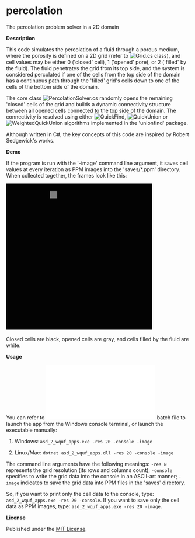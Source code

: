 # percolation
The percolation problem solver in a 2D domain

**Description**

This code simulates the percolation of a fluid through a porous medium, where the porosity is defined on a 2D grid (refer to ![Grid.cs](./cs/asd_2_wquf_apps/src/percolation/Grid.cs) class), and cell values may be either 0 ('closed' cell), 1 ('opened' pore), or 2 ('filled' by the fluid). The fluid penetrates the grid from its top side, and the system is considered percolated if one of the cells from the top side of the domain has a continuous path through the 'filled' grid's cells down to one of the cells of the bottom side of the domain.

The core class ![PercolationSolver.cs](./cs/asd_2_wquf_apps/src/percolation/PercolationSolver.cs) randomly opens the remaining 'closed' cells of the grid and builds a dynamic connectivity structure between all opened cells connected to the top side of the domain. The connectivity is resolved using either ![QuickFind](./cs/asd_2_wquf_apps/src/unionfind/UnionFind.cs), ![QuickUnion](./cs/asd_2_wquf_apps/src/unionfind/UnionFindQU.cs) or ![WeightedQuickUnion](./cs/asd_2_wquf_apps/src/unionfind/UnionFindQUWeighted.cs) algorithms implemented in the 'unionfind' package.

Although written in C#, the key concepts of this code are inspired by Robert Sedgewick's works.

**Demo**

If the program is run with the '-image' command line argument, it saves cell values at every iteration as PPM images into the 'saves/*.ppm' directory. When collected together, the frames look like this:

![Demo](./4readme/percolation_20.gif)

Closed cells are black, opened cells are gray, and cells filled by the fluid are white.

**Usage**

You can refer to ![run.bat](./cs/asd_2_wquf_apps/run.bat) batch file to launch the app from the Windows console terminal, or launch the executable manually:

1) Windows:
`asd_2_wquf_apps.exe -res 20 -console -image`

2) Linux/Mac:
`dotnet asd_2_wquf_apps.dll -res 20 -console -image`

The command line arguments have the following meanings:
    `-res N` represents the grid resolution (its rows and columns count);
    `-console` specifies to write the grid data into the console in an ASCII-art manner;
    `-image` indicates to save the grid data into PPM files in the 'saves' directory.

So, if you want to print only the cell data to the console, type:
`asd_2_wquf_apps.exe -res 20 -console`.
 If you want to save only the cell data as PPM images, type:
`asd_2_wquf_apps.exe -res 20 -image`.

**License**

Published under the [MIT License](LICENSE).
